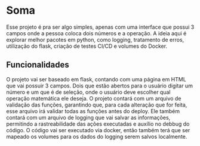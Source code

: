 # Soma
Esse projeto é pra ser algo simples, apenas com uma interface que possui 3 campos onde a pessoa coloca dois números e a operação. A ideia aqui é explorar melhor pacotes em python, como logging, tratamento de erros, utilização do flask, criação de testes CI/CD e volumes do Docker.

## Funcionalidades
O projeto vai ser baseado em flask, contando com uma página em HTML que vai possuir 3 campos. Dois que estão abertos para o usuário digitar um número e um que é de seleção, onde o usuário deve escolher qual operação matemática ele deseja.
O projeto contará com um arquivo de validação das funções, garantindo que, para cada alteração que for feita, esse arquivo irá validar todas as funções antes do deploy.
Ele também contará com um arquivo de logging que vai salvar as informações, permitindo a rastreabilidade das ações executadas e auxílio no debbug do código.
O código vai ser executado via docker, então também terá que ser mapeado os volumes para os dados do logging serem salvos localmente.